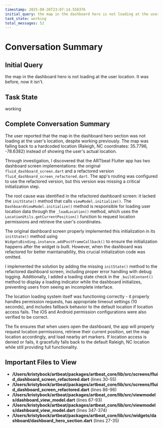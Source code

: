 ```yaml
---
timestamp: 2025-08-26T23:07:14.558376
initial_query: the map in the dashboard hero is not loading at the user location. It was before, now it isn't.
task_state: working
total_messages: 52
---
```


# Conversation Summary

## Initial Query

the map in the dashboard hero is not loading at the user location. It was before, now it isn't.

## Task State

working

## Complete Conversation Summary

The user reported that the map in the dashboard hero section was not loading at the user's location, despite working previously. The map was falling back to a hardcoded location (Raleigh, NC coordinates: 35.7796, -78.6382) instead of showing the user's actual location.

Through investigation, I discovered that the ARTbeat Flutter app has two dashboard screen implementations: the original `fluid_dashboard_screen.dart` and a refactored version `fluid_dashboard_screen_refactored.dart`. The app's routing was configured to use the refactored version, but this version was missing a critical initialization step.

The root cause was identified in the refactored dashboard screen: it lacked the `initState()` method that calls `viewModel.initialize()`. The `DashboardViewModel.initialize()` method is responsible for loading user location data through the `_loadLocation()` method, which uses the `LocationUtils.getCurrentPosition()` function to request location permissions and retrieve the user's coordinates.

The original dashboard screen properly implemented this initialization in its `initState()` method using `WidgetsBinding.instance.addPostFrameCallback()` to ensure the initialization happens after the widget is built. However, when the dashboard was refactored for better maintainability, this crucial initialization code was omitted.

I implemented the solution by adding the missing `initState()` method to the refactored dashboard screen, including proper error handling with debug logging. Additionally, I added a loading state check in the `_buildContent()` method to display a loading indicator while the dashboard initializes, preventing users from seeing an incomplete interface.

The location loading system itself was functioning correctly - it properly handles permission requests, has appropriate timeout settings (10 seconds), and includes fallback behavior to the default location if location access fails. The iOS and Android permission configurations were also verified to be correct.

The fix ensures that when users open the dashboard, the app will properly request location permissions, retrieve their current position, set the map location accordingly, and load nearby art markers. If location access is denied or fails, it gracefully falls back to the default Raleigh, NC location while still providing full functionality.

## Important Files to View

- **/Users/kristybock/artbeat/packages/artbeat_core/lib/src/screens/fluid_dashboard_screen_refactored.dart** (lines 30-55)
- **/Users/kristybock/artbeat/packages/artbeat_core/lib/src/screens/fluid_dashboard_screen_refactored.dart** (lines 86-96)
- **/Users/kristybock/artbeat/packages/artbeat_core/lib/src/viewmodels/dashboard_view_model.dart** (lines 67-93)
- **/Users/kristybock/artbeat/packages/artbeat_core/lib/src/viewmodels/dashboard_view_model.dart** (lines 347-374)
- **/Users/kristybock/artbeat/packages/artbeat_core/lib/src/widgets/dashboard/dashboard_hero_section.dart** (lines 27-35)

